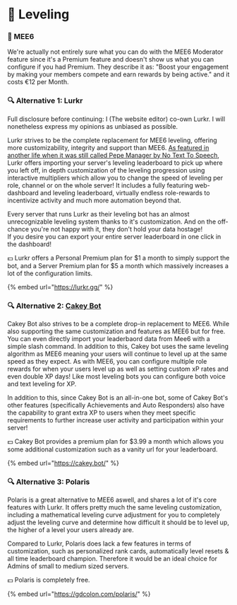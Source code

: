 # 👑 Leveling

### 👑 MEE6

We're actually not entirely sure what you can do with the MEE6 Moderator feature since it's a Premium feature and doesn't show us what you can configure if you had Premium. They describe it as: "Boost your engagement by making your members compete and earn rewards by being active." and it costs €12 per Month.

### 🔍 Alternative 1: Lurkr

Full disclosure before continuing: I (The website editor) co-own Lurkr. I will nonetheless express my opinions as unbiased as possible.

Lurkr strives to be the complete replacement for MEE6 leveling, offering more customizability, integrity and support than MEE6. [As featured in another life when it was still called Pepe Manager by No Text To Speech](https://youtu.be/uEHGNx3idFM), Lurkr offers importing your server's leveling leaderboard to pick up where you left off, in depth customization of the leveling progression using interactive multipliers which allow you to change the speed of leveling per role, channel or on the whole server! It includes a fully featuring web-dashboard and leveling leaderboard, virtually endless role-rewards to incentivize activity and much more automation beyond that.

Every server that runs Lurkr as their leveling bot has an almost unrecognizable leveling system thanks to it's customization. And on the off-chance you're not happy with it, they don't hold your data hostage!\
If you desire you can export your entire server leaderboard in one click in the dashboard!

💵 Lurkr offers a Personal Premium plan for $1 a month to simply support the bot, and a Server Premium plan for $5 a month which massively increases a lot of the configuration limits.&#x20;

{% embed url="https://lurkr.gg/" %}

### 🔍 Alternative 2: [Cakey Bot](https://cakey.bot/)

Cakey Bot also strives to be a complete drop-in replacement to MEE6. While also supporting the same customization and features as MEE6 but for free. You can even directly import your leaderbaord data from Mee6 with a simple slash command. In addition to this, Cakey bot uses the same leveling algorithm as MEE6 meaning your users will continue to level up at the same speed as they expect.
As with MEE6, you can configure multiple role rewards for when your users level up as well as setting custom xP rates and even double XP days! Like most leveling bots you can configure both voice and text leveling for XP.

In addition to this, since Cakey Bot is an all-in-one bot, some of Cakey Bot's other features (specifically Achievements and Auto Responders) also have the capability to grant extra XP to users when they meet specific requirements to further increase user activity and participation within your server!

💵 Cakey Bot provides a premium plan for $3.99 a month which allows you some additional customization such as a vanity url for your leaderboard.

{% embed url="https://cakey.bot/" %}

### 🔍 Alternative 3: Polaris

Polaris is a great alternative to MEE6 aswell, and shares a lot of it's core features with Lurkr. It offers pretty much the same leveling customization, including a mathematical leveling curve adjustment for you to completely adjust the leveling curve and determine how difficult it should be to level up, the higher of a level your users already are.

Compared to Lurkr, Polaris does lack a few features in terms of customization, such as personalized rank cards, automatically level resets & all time leaderboard champion. Therefore it would be an ideal choice for Admins of small to medium sized servers.

💵 Polaris is completely free.

{% embed url="https://gdcolon.com/polaris/" %}

